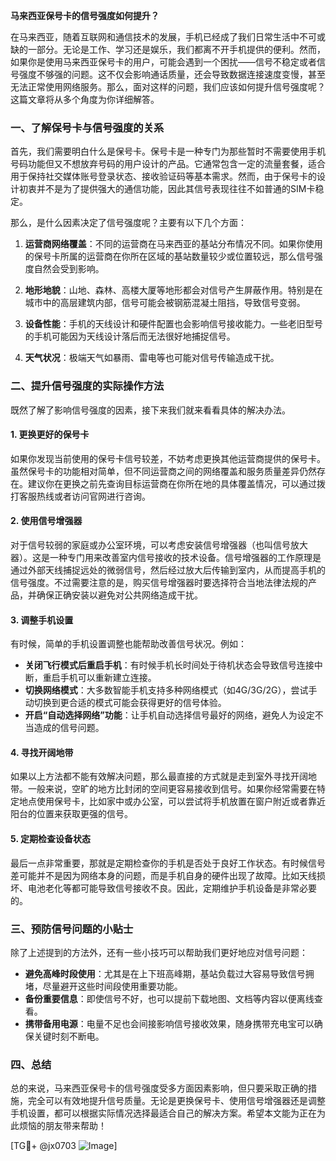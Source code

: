 **马来西亚保号卡的信号强度如何提升？**

在马来西亚，随着互联网和通信技术的发展，手机已经成了我们日常生活中不可或缺的一部分。无论是工作、学习还是娱乐，我们都离不开手机提供的便利。然而，如果你是使用马来西亚保号卡的用户，可能会遇到一个困扰——信号不稳定或者信号强度不够强的问题。这不仅会影响通话质量，还会导致数据连接速度变慢，甚至无法正常使用网络服务。那么，面对这样的问题，我们应该如何提升信号强度呢？这篇文章将从多个角度为你详细解答。

### 一、了解保号卡与信号强度的关系

首先，我们需要明白什么是保号卡。保号卡是一种专门为那些暂时不需要使用手机号码功能但又不想放弃号码的用户设计的产品。它通常包含一定的流量套餐，适合用于保持社交媒体账号登录状态、接收验证码等基本需求。然而，由于保号卡的设计初衷并不是为了提供强大的通信功能，因此其信号表现往往不如普通的SIM卡稳定。

那么，是什么因素决定了信号强度呢？主要有以下几个方面：

1. **运营商网络覆盖**：不同的运营商在马来西亚的基站分布情况不同。如果你使用的保号卡所属的运营商在你所在区域的基站数量较少或位置较远，那么信号强度自然会受到影响。
   
2. **地形地貌**：山地、森林、高楼大厦等地形都会对信号产生屏蔽作用。特别是在城市中的高层建筑内部，信号可能会被钢筋混凝土阻挡，导致信号变弱。

3. **设备性能**：手机的天线设计和硬件配置也会影响信号接收能力。一些老旧型号的手机可能因为天线设计落后而无法很好地捕捉信号。

4. **天气状况**：极端天气如暴雨、雷电等也可能对信号传输造成干扰。

### 二、提升信号强度的实际操作方法

既然了解了影响信号强度的因素，接下来我们就来看看具体的解决办法。

#### 1. 更换更好的保号卡

如果你发现当前使用的保号卡信号较差，不妨考虑更换其他运营商提供的保号卡。虽然保号卡的功能相对简单，但不同运营商之间的网络覆盖和服务质量差异仍然存在。建议你在更换之前先查询目标运营商在你所在地的具体覆盖情况，可以通过拨打客服热线或者访问官网进行咨询。

#### 2. 使用信号增强器

对于信号较弱的家庭或办公室环境，可以考虑安装信号增强器（也叫信号放大器）。这是一种专门用来改善室内信号接收的技术设备。信号增强器的工作原理是通过外部天线捕捉远处的微弱信号，然后经过放大后传输到室内，从而提高手机的信号强度。不过需要注意的是，购买信号增强器时要选择符合当地法律法规的产品，并确保正确安装以避免对公共网络造成干扰。

#### 3. 调整手机设置

有时候，简单的手机设置调整也能帮助改善信号状况。例如：
- **关闭飞行模式后重启手机**：有时候手机长时间处于待机状态会导致信号连接中断，重启手机可以重新建立连接。
- **切换网络模式**：大多数智能手机支持多种网络模式（如4G/3G/2G），尝试手动切换到更合适的模式可能会获得更好的信号体验。
- **开启“自动选择网络”功能**：让手机自动选择信号最好的网络，避免人为设定不当造成的信号问题。

#### 4. 寻找开阔地带

如果以上方法都不能有效解决问题，那么最直接的方式就是走到室外寻找开阔地带。一般来说，空旷的地方比封闭的空间更容易接收到信号。如果你经常需要在特定地点使用保号卡，比如家中或办公室，可以尝试将手机放置在窗户附近或者靠近阳台的位置来获取更强的信号。

#### 5. 定期检查设备状态

最后一点非常重要，那就是定期检查你的手机是否处于良好工作状态。有时候信号差可能并不是因为网络本身的问题，而是手机自身的硬件出现了故障。比如天线损坏、电池老化等都可能导致信号接收不良。因此，定期维护手机设备是非常必要的。

### 三、预防信号问题的小贴士

除了上述提到的方法外，还有一些小技巧可以帮助我们更好地应对信号问题：

- **避免高峰时段使用**：尤其是在上下班高峰期，基站负载过大容易导致信号拥堵，尽量避开这些时间段使用重要功能。
- **备份重要信息**：即使信号不好，也可以提前下载地图、文档等内容以便离线查看。
- **携带备用电源**：电量不足也会间接影响信号接收效果，随身携带充电宝可以确保关键时刻不断电。

### 四、总结

总的来说，马来西亚保号卡的信号强度受多方面因素影响，但只要采取正确的措施，完全可以有效地提升信号质量。无论是更换保号卡、使用信号增强器还是调整手机设置，都可以根据实际情况选择最适合自己的解决方案。希望本文能为正在为此烦恼的朋友带来帮助！

[TG💪+ @jx0703 ![Image](https://github.com/user-attachments/assets/dbca1d08-cadb-493c-b0ec-ad6f7a83f270)]